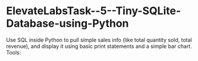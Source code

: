 # ElevateLabsTask--5--Tiny-SQLite-Database-using-Python
Use SQL inside Python to pull simple sales info (like total quantity sold, total revenue), and display it using basic print statements and a simple bar chart. Tools:
